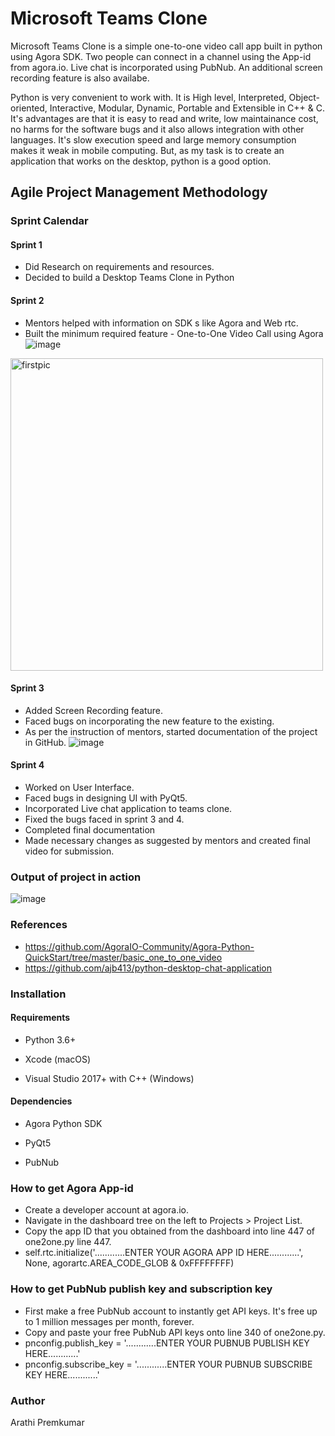 # Microsoft Teams Clone
Microsoft Teams Clone is a simple one-to-one video call app  built in python using Agora SDK. 
Two people can connect in a channel using the App-id from agora.io. Live chat is incorporated using PubNub. An additional screen recording feature is also availabe.

Python is very convenient to work with. It is High level, Interpreted, Object-oriented, Interactive, Modular, Dynamic, Portable and Extensible in C++ & C.
It's advantages are that it is easy to read and write, low maintainance cost, no harms for the software bugs  and it also allows integration with other languages.
It's slow execution speed and large memory consumption makes it weak in mobile computing. But, as my task is to create an application that works on the desktop, python is a good option.

## Agile Project Management Methodology

### Sprint Calendar

#### Sprint 1
* Did Research on requirements and resources.
* Decided to build a Desktop Teams Clone in Python

#### Sprint 2
* Mentors helped with information on SDK s like Agora and Web rtc.
* Built the minimum required feature - One-to-One Video Call using Agora
![image](https://user-images.githubusercontent.com/57580997/125207779-d2de4880-e2ab-11eb-9821-f5fc51007677.png)

<img width="500" alt="firstpic" src="https://user-images.githubusercontent.com/57580997/125207392-b6411100-e2a9-11eb-9cda-8794682324ba.png">

#### Sprint 3
* Added Screen Recording feature.
* Faced bugs on incorporating the new feature to the existing.
* As per the instruction of mentors, started documentation of the project in GitHub.
![image](https://user-images.githubusercontent.com/57580997/125207733-7f6bfa80-e2ab-11eb-9348-7f20a3d333e7.png)

#### Sprint 4
* Worked on User Interface.
* Faced bugs in designing UI with PyQt5.
* Incorporated Live chat application to teams clone.
* Fixed the bugs faced in sprint 3 and 4.
* Completed final documentation
* Made necessary changes as suggested by mentors and created final video for submission.

### Output of project in action
![image](https://user-images.githubusercontent.com/57580997/125112749-337f5100-e105-11eb-8b68-4dfe68bf12fe.png)


### References
* https://github.com/AgoraIO-Community/Agora-Python-QuickStart/tree/master/basic_one_to_one_video
* https://github.com/ajb413/python-desktop-chat-application

### Installation

#### Requirements
* Python 3.6+

* Xcode (macOS)

* Visual Studio 2017+ with C++ (Windows)

#### Dependencies
* Agora Python SDK

* PyQt5

* PubNub

### How to get Agora App-id
* Create a developer account at agora.io.
* Navigate in the dashboard tree on the left to Projects > Project List.
* Copy the app ID that you obtained from the dashboard into  line 447 of one2one.py line 447. 
* self.rtc.initialize('............ENTER YOUR AGORA APP ID HERE............', None, agorartc.AREA_CODE_GLOB & 0xFFFFFFFF)

### How to get PubNub publish key and subscription key
* First make a free PubNub account to instantly get API keys. It's free up to 1 million messages per month, forever.
* Copy and paste your free PubNub API keys onto line 340 of one2one.py.
* pnconfig.publish_key = '............ENTER YOUR PUBNUB PUBLISH KEY HERE............'
* pnconfig.subscribe_key = '............ENTER YOUR PUBNUB SUBSCRIBE KEY HERE............'

### Author

Arathi Premkumar
